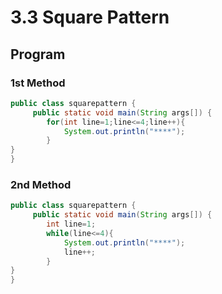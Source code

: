 # 3.3 Square Pattern
## Program

### 1st Method
```java
public class squarepattern {
     public static void main(String args[]) {
        for(int line=1;line<=4;line++){
            System.out.println("****");
        }
}
}
```

### 2nd Method
```java
public class squarepattern {
     public static void main(String args[]) {
        int line=1;
        while(line<=4){
            System.out.println("****");
            line++;
        }
}
}
```
